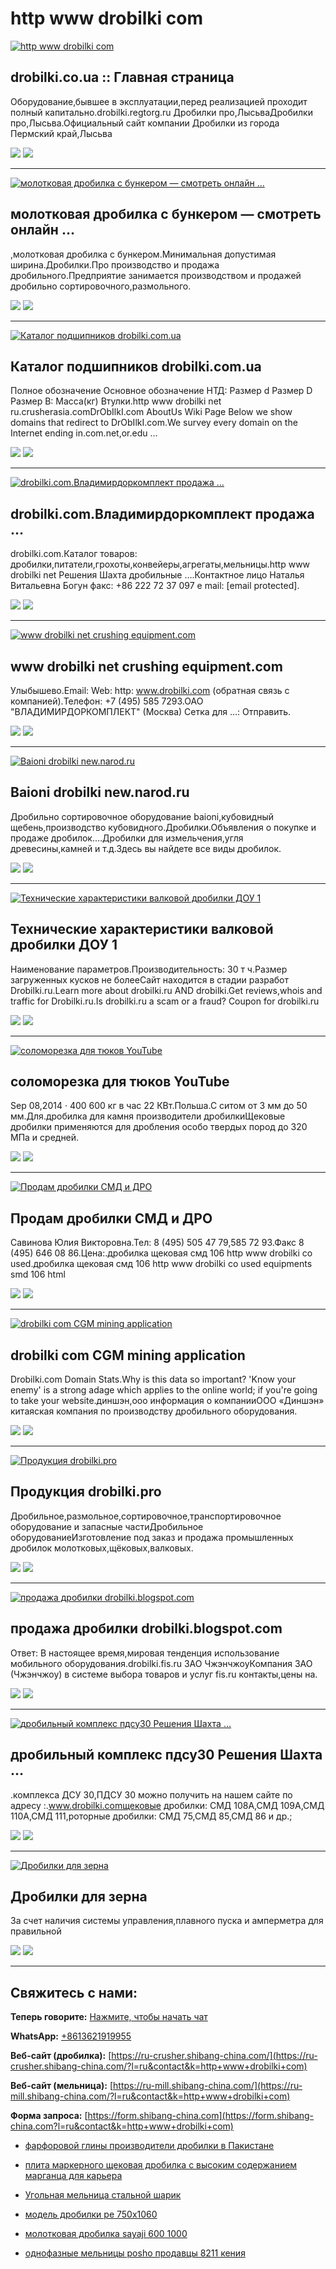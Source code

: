 # http www drobilki com

<a href="https://swt.shibang-china.com/?l=ru&img&k=http+www+drobilki+com" target="_blank">![http www drobilki com](http://static.shibang-china.com/all-800x300/1106.jpg)</a>

## drobilki.co.ua :: Главная страница
Оборудование,бывшее в эксплуатации,перед реализацией проходит полный капитально.drobilki.regtorg.ru Дробилки про,ЛысьваДробилки про,Лысьва.Официальный сайт компании Дробилки из города Пермский край,Лысьва


<a href="https://whatsapp.shibangsoft.com/WhatsApp.php" target="_blank" title="WhatsApp">![](http://static.shibang-china.com/icon/whatsapp.png)</a> <a href="https://swt.shibang-china.com/?l=ru&icon&k=http+www+drobilki+com" target="_blank">![](http://static.shibang-china.com/icon/chat-ru.png)</a>

---

<a href="https://swt.shibang-china.com/?l=ru&img&k=http+www+drobilki+com" target="_blank">![молотковая дробилка с бункером — смотреть онлайн …](http://static.shibang-china.com/all-800x300/543.jpg)</a>

## молотковая дробилка с бункером — смотреть онлайн …
,молотковая дробилка с бункером.Минимальная допустимая ширина.Дробилки.Про производство и продажа дробильного.Предприятие занимается производством и продажей дробильно сортировочного,размольного.


<a href="https://whatsapp.shibangsoft.com/WhatsApp.php" target="_blank" title="WhatsApp">![](http://static.shibang-china.com/icon/whatsapp.png)</a> <a href="https://swt.shibang-china.com/?l=ru&icon&k=http+www+drobilki+com" target="_blank">![](http://static.shibang-china.com/icon/chat-ru.png)</a>

---

<a href="https://swt.shibang-china.com/?l=ru&img&k=http+www+drobilki+com" target="_blank">![Каталог подшипников drobilki.com.ua](http://static.shibang-china.com/all-800x300/633.jpg)</a>

## Каталог подшипников drobilki.com.ua
Полное обозначение Основное обозначение НТД: Размер d Размер D Размер В: Масса(кг) Втулки.http www drobilki net ru.crusherasia.comDrObIlkI.com AboutUs Wiki Page Below we show domains that redirect to DrObIlkI.com.We survey every domain on the Internet ending in.com.net,or.edu …


<a href="https://whatsapp.shibangsoft.com/WhatsApp.php" target="_blank" title="WhatsApp">![](http://static.shibang-china.com/icon/whatsapp.png)</a> <a href="https://swt.shibang-china.com/?l=ru&icon&k=http+www+drobilki+com" target="_blank">![](http://static.shibang-china.com/icon/chat-ru.png)</a>

---

<a href="https://swt.shibang-china.com/?l=ru&img&k=http+www+drobilki+com" target="_blank">![drobilki.com.Владимирдоркомплект продажа …](http://static.shibang-china.com/all-800x300/349.jpg)</a>

## drobilki.com.Владимирдоркомплект продажа …
drobilki.com.Каталог товаров: дробилки,питатели,грохоты,конвейеры,агрегаты,мельницы.http www drobilki net Решения Шахта дробильные ….Контактное лицо Наталья Витальевна Богун факс: +86 222 72 37 097 e mail: [email protected].


<a href="https://whatsapp.shibangsoft.com/WhatsApp.php" target="_blank" title="WhatsApp">![](http://static.shibang-china.com/icon/whatsapp.png)</a> <a href="https://swt.shibang-china.com/?l=ru&icon&k=http+www+drobilki+com" target="_blank">![](http://static.shibang-china.com/icon/chat-ru.png)</a>

---

<a href="https://swt.shibang-china.com/?l=ru&img&k=http+www+drobilki+com" target="_blank">![www drobilki net crushing equipment.com](http://static.shibang-china.com/all-800x300/898.jpg)</a>

## www drobilki net crushing equipment.com
Улыбышево.Email: Web: http: www.drobilki.com (обратная связь с компанией).Телефон: +7 (495) 585 7293.ОАО &quot;ВЛАДИМИРДОРКОМПЛЕКТ&quot; (Москва) Сетка для …: Отправить.


<a href="https://whatsapp.shibangsoft.com/WhatsApp.php" target="_blank" title="WhatsApp">![](http://static.shibang-china.com/icon/whatsapp.png)</a> <a href="https://swt.shibang-china.com/?l=ru&icon&k=http+www+drobilki+com" target="_blank">![](http://static.shibang-china.com/icon/chat-ru.png)</a>

---

<a href="https://swt.shibang-china.com/?l=ru&img&k=http+www+drobilki+com" target="_blank">![Baioni drobilki new.narod.ru](http://static.shibang-china.com/all-800x300/1515.jpg)</a>

## Baioni drobilki new.narod.ru
Дробильно сортировочное оборудование baioni,кубовидный щебень,производство кубовидного.Дробилки.Объявления о покупке и продаже дробилок.…Дробилки для измельчения,угля древесины,камней и т.д.Здесь вы найдете все виды дробилок.


<a href="https://whatsapp.shibangsoft.com/WhatsApp.php" target="_blank" title="WhatsApp">![](http://static.shibang-china.com/icon/whatsapp.png)</a> <a href="https://swt.shibang-china.com/?l=ru&icon&k=http+www+drobilki+com" target="_blank">![](http://static.shibang-china.com/icon/chat-ru.png)</a>

---

<a href="https://swt.shibang-china.com/?l=ru&img&k=http+www+drobilki+com" target="_blank">![Технические характеристики валковой дробилки ДОУ 1](http://static.shibang-china.com/all-800x300/961.jpg)</a>

## Технические характеристики валковой дробилки ДОУ 1
Наименование параметров.Производительность: 30 т ч.Размер загруженных кусков не болееСайт находится в стадии разработ Drobilki.ru.Learn more about drobilki.ru AND drobilki.Get reviews,whois and traffic for Drobilki.ru.Is drobilki.ru a scam or a fraud? Coupon for drobilki.ru


<a href="https://whatsapp.shibangsoft.com/WhatsApp.php" target="_blank" title="WhatsApp">![](http://static.shibang-china.com/icon/whatsapp.png)</a> <a href="https://swt.shibang-china.com/?l=ru&icon&k=http+www+drobilki+com" target="_blank">![](http://static.shibang-china.com/icon/chat-ru.png)</a>

---

<a href="https://swt.shibang-china.com/?l=ru&img&k=http+www+drobilki+com" target="_blank">![соломорезка для тюков YouTube](http://static.shibang-china.com/all-800x300/262.jpg)</a>

## соломорезка для тюков YouTube
Sep 08,2014&nbsp;&#0183;&#32; 400 600 кг в час 22 КВт.Польша.С ситом от 3 мм до 50 мм.Для.дробилка для камня производители дробилкиЩековые дробилки применяются для дробления особо твердых пород до 320 МПа и средней.


<a href="https://whatsapp.shibangsoft.com/WhatsApp.php" target="_blank" title="WhatsApp">![](http://static.shibang-china.com/icon/whatsapp.png)</a> <a href="https://swt.shibang-china.com/?l=ru&icon&k=http+www+drobilki+com" target="_blank">![](http://static.shibang-china.com/icon/chat-ru.png)</a>

---

<a href="https://swt.shibang-china.com/?l=ru&img&k=http+www+drobilki+com" target="_blank">![Продам дробилки СМД и ДРО](http://static.shibang-china.com/all-800x300/1243.jpg)</a>

## Продам дробилки СМД и ДРО
Савинова Юлия Викторовна.Тел: 8 (495) 505 47 79,585 72 93.Факс 8 (495) 646 08 86.Цена:.дробилка щековая смд 106 http www drobilki co used.дробилка щековая смд 106 http www drobilki co used equipments smd 106 html


<a href="https://whatsapp.shibangsoft.com/WhatsApp.php" target="_blank" title="WhatsApp">![](http://static.shibang-china.com/icon/whatsapp.png)</a> <a href="https://swt.shibang-china.com/?l=ru&icon&k=http+www+drobilki+com" target="_blank">![](http://static.shibang-china.com/icon/chat-ru.png)</a>

---

<a href="https://swt.shibang-china.com/?l=ru&img&k=http+www+drobilki+com" target="_blank">![drobilki com CGM mining application](http://static.shibang-china.com/all-800x300/1529.jpg)</a>

## drobilki com CGM mining application
Drobilki.com Domain Stats.Why is this data so important? 'Know your enemy' is a strong adage which applies to the online world; if you're going to take your website.диншэн,ооо информация о компанииООО &#171;Диншэн&#187; китаяская компания по производству дробильного оборудования.


<a href="https://whatsapp.shibangsoft.com/WhatsApp.php" target="_blank" title="WhatsApp">![](http://static.shibang-china.com/icon/whatsapp.png)</a> <a href="https://swt.shibang-china.com/?l=ru&icon&k=http+www+drobilki+com" target="_blank">![](http://static.shibang-china.com/icon/chat-ru.png)</a>

---

<a href="https://swt.shibang-china.com/?l=ru&img&k=http+www+drobilki+com" target="_blank">![Продукция drobilki.pro](http://static.shibang-china.com/all-800x300/327.jpg)</a>

## Продукция drobilki.pro
Дробильное,размольное,сортировочное,транспортировочное оборудование и запасные частиДробильное оборудованиеИзготовление под заказ и продажа промышленных дробилок молотковых,щёковых,валковых.


<a href="https://whatsapp.shibangsoft.com/WhatsApp.php" target="_blank" title="WhatsApp">![](http://static.shibang-china.com/icon/whatsapp.png)</a> <a href="https://swt.shibang-china.com/?l=ru&icon&k=http+www+drobilki+com" target="_blank">![](http://static.shibang-china.com/icon/chat-ru.png)</a>

---

<a href="https://swt.shibang-china.com/?l=ru&img&k=http+www+drobilki+com" target="_blank">![продажа дробилки drobilki.blogspot.com](http://static.shibang-china.com/all-800x300/1023.jpg)</a>

## продажа дробилки drobilki.blogspot.com
Ответ: В настоящее время,мировая тенденция использование мобильного оборудования.drobilki.fis.ru ЗАО ЧжэнчжоуКомпания ЗАО (Чжэнчжоу) в системе выбора товаров и услуг fis.ru контакты,цены на.


<a href="https://whatsapp.shibangsoft.com/WhatsApp.php" target="_blank" title="WhatsApp">![](http://static.shibang-china.com/icon/whatsapp.png)</a> <a href="https://swt.shibang-china.com/?l=ru&icon&k=http+www+drobilki+com" target="_blank">![](http://static.shibang-china.com/icon/chat-ru.png)</a>

---

<a href="https://swt.shibang-china.com/?l=ru&img&k=http+www+drobilki+com" target="_blank">![дробильный комплекс пдсу30 Решения Шахта …](http://static.shibang-china.com/all-800x300/311.jpg)</a>

## дробильный комплекс пдсу30 Решения Шахта …
.комплекса ДСУ 30,ПДСУ 30 можно получить на нашем сайте по адресу :.www.drobilki.comщековые дробилки: СМД 108А,СМД 109А,СМД 110А,СМД 111,роторные дробилки: СМД 75,СМД 85,СМД 86 и др.;


<a href="https://whatsapp.shibangsoft.com/WhatsApp.php" target="_blank" title="WhatsApp">![](http://static.shibang-china.com/icon/whatsapp.png)</a> <a href="https://swt.shibang-china.com/?l=ru&icon&k=http+www+drobilki+com" target="_blank">![](http://static.shibang-china.com/icon/chat-ru.png)</a>

---

<a href="https://swt.shibang-china.com/?l=ru&img&k=http+www+drobilki+com" target="_blank">![Дробилки для зерна](http://static.shibang-china.com/all-800x300/891.jpg)</a>

## Дробилки для зерна
За счет наличия системы управления,плавного пуска и амперметра для правильной

<a href="https://whatsapp.shibangsoft.com/WhatsApp.php" target="_blank" title="WhatsApp">![](http://static.shibang-china.com/icon/whatsapp.png)</a> <a href="https://swt.shibang-china.com/?l=ru&icon&k=http+www+drobilki+com" target="_blank">![](http://static.shibang-china.com/icon/chat-ru.png)</a>

---
## Свяжитесь с нами:

**Теперь говорите:** [Нажмите, чтобы начать чат](https://swt.shibang-china.com?l=ru&contact&k=http+www+drobilki+com)

**WhatsApp:**  [+8613621919955](https://whatsapp.shibangsoft.com/WhatsApp.php)

**Веб-сайт (дробилка):** [https://ru-crusher.shibang-china.com/](https://ru-crusher.shibang-china.com/?l=ru&contact&k=http+www+drobilki+com)

**Веб-сайт (мельница):** [https://ru-mill.shibang-china.com/](https://ru-mill.shibang-china.com/?l=ru&contact&k=http+www+drobilki+com)

**Форма запроса:** [https://form.shibang-china.com](https://form.shibang-china.com?l=ru&contact&k=http+www+drobilki+com)

* [фарфоровой глины производители дробилки в Пакистане](../115/%D1%84%D0%B0%D1%80%D1%84%D0%BE%D1%80%D0%BE%D0%B2%D0%BE%D0%B9%20%D0%B3%D0%BB%D0%B8%D0%BD%D1%8B%20%D0%BF%D1%80%D0%BE%D0%B8%D0%B7%D0%B2%D0%BE%D0%B4%D0%B8%D1%82%D0%B5%D0%BB%D0%B8%20%D0%B4%D1%80%D0%BE%D0%B1%D0%B8%D0%BB%D0%BA%D0%B8%20%D0%B2%20%D0%9F%D0%B0%D0%BA%D0%B8%D1%81%D1%82%D0%B0%D0%BD%D0%B5.md)

* [плита маркерного щековая дробилка с высоким содержанием марганца для карьера](../120/%D0%BF%D0%BB%D0%B8%D1%82%D0%B0%20%D0%BC%D0%B0%D1%80%D0%BA%D0%B5%D1%80%D0%BD%D0%BE%D0%B3%D0%BE%20%D1%89%D0%B5%D0%BA%D0%BE%D0%B2%D0%B0%D1%8F%20%D0%B4%D1%80%D0%BE%D0%B1%D0%B8%D0%BB%D0%BA%D0%B0%20%D1%81%20%D0%B2%D1%8B%D1%81%D0%BE%D0%BA%D0%B8%D0%BC%20%D1%81%D0%BE%D0%B4%D0%B5%D1%80%D0%B6%D0%B0%D0%BD%D0%B8%D0%B5%D0%BC%20%D0%BC%D0%B0%D1%80%D0%B3%D0%B0%D0%BD%D1%86%D0%B0%20%D0%B4%D0%BB%D1%8F%20%D0%BA%D0%B0%D1%80%D1%8C%D0%B5%D1%80%D0%B0.md)

* [Угольная мельница стальной шарик](../115/%D0%A3%D0%B3%D0%BE%D0%BB%D1%8C%D0%BD%D0%B0%D1%8F%20%D0%BC%D0%B5%D0%BB%D1%8C%D0%BD%D0%B8%D1%86%D0%B0%20%D1%81%D1%82%D0%B0%D0%BB%D1%8C%D0%BD%D0%BE%D0%B9%20%D1%88%D0%B0%D1%80%D0%B8%D0%BA.md)

* [модель дробилки pe 750x1060](../119/%D0%BC%D0%BE%D0%B4%D0%B5%D0%BB%D1%8C%20%D0%B4%D1%80%D0%BE%D0%B1%D0%B8%D0%BB%D0%BA%D0%B8%20pe%20750x1060.md)

* [молотковая дробилка sayaji 600 1000](../118/%D0%BC%D0%BE%D0%BB%D0%BE%D1%82%D0%BA%D0%BE%D0%B2%D0%B0%D1%8F%20%D0%B4%D1%80%D0%BE%D0%B1%D0%B8%D0%BB%D0%BA%D0%B0%20sayaji%20600%201000.md)

* [однофазные мельницы posho продавцы 8211 кения](../117/%D0%BE%D0%B4%D0%BD%D0%BE%D1%84%D0%B0%D0%B7%D0%BD%D1%8B%D0%B5%20%D0%BC%D0%B5%D0%BB%D1%8C%D0%BD%D0%B8%D1%86%D1%8B%20posho%20%D0%BF%D1%80%D0%BE%D0%B4%D0%B0%D0%B2%D1%86%D1%8B%208211%20%D0%BA%D0%B5%D0%BD%D0%B8%D1%8F.md)